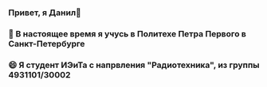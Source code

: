 ### Привет, я Данил👋
### 🌱 В настоящее время я учусь в Политехе Петра Первого в Санкт-Петербурге
### 😄 Я студент ИЭиТа с напрвления "Радиотехника", из группы 4931101/30002
<!--
**danilrusinov14/danilrusinov14** is a ✨ _special_ ✨ repository because its `README.md` (this file) appears on your GitHub profile.

Here are some ideas to get you started:

- 🔭 I’m currently working on ...
- 🌱 I’m currently learning in Politeh Peter's in Spb
- 👯 I’m looking to collaborate on ...
- 🤔 I’m looking for help with ...
- 💬 Ask me about ...
- 📫 How to reach me: ...
- 😄 Pronouns: ...
- ⚡ Fun fact: ...
-->
